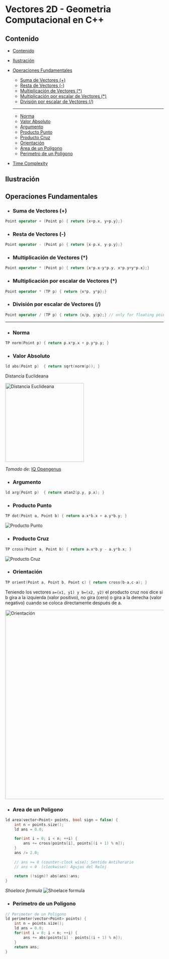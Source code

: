 # Vectores 2D - Geometria Computacional en C++

## Contenido

* [Contenido](#contenido)
* [Ilustración](#ilustración)
* [Operaciones Fundamentales](#operaciones-fundamentales)
    * [Suma de Vectores (+)](#suma-de-vectores-)
    * [Resta de Vectores (-)](#resta-de-vectores--)
    * [Multiplicación de Vectores (*)](#multiplicación-de-vectores-)
    * [Multiplicación por escalar de Vectores (*)](#multiplicación-por-escalar-de-vectores-)
    * [División por escalar de Vectores (/)](#división-por-escalar-de-vectores-)
    ---
    * [Norma](#norma)
    * [Valor Absoluto](#valor-absoluto)
    * [Argumento](#argumento)
    * [Producto Punto](#producto-punto)
    * [Producto Cruz](#producto-cruz)
    * [Orientación](#orientación)
    * [Area de un Poligono](#area-de-un-poligono)
    * [Perimetro de un Poligono](#perimetro-de-un-poligono)

* [Time Complexity](#time-complexity)

## Ilustración

## Operaciones Fundamentales

* ### Suma de Vectores (+)
```c++
Point operator + (Point p) { return {x+p.x, y+p.y};}
```

* ### Resta de Vectores (-)
```c++
Point operator - (Point p) { return {x-p.x, y-p.y};}
```


* ### Multiplicación de Vectores (*)
```c++
Point operator * (Point p) { return {x*p.x-y*p.y, x*p.y+y*p.x};}
```

* ### Multiplicación por escalar de Vectores (*)
```c++
Point operator * (TP p) { return {x*p, y*p};}
```

* ### División por escalar de Vectores (/)
```c++
Point operator / (TP p) { return {x/p, y/p};} // only for floating point
```

----

* ### Norma
```c++
TP norm(Point p) { return p.x*p.x + p.y*p.y; }
```

* ### Valor Absoluto
```c++
ld abs(Point p)  { return sqrt(norm(p)); }
```
Distancia Euclideana

<img alt="Distancia Euclideana" src="https://i.ibb.co/xYhjL3Q/Euclidean-s-Distance.jpg" width="250">

_Tomado de:_ [IQ Opengenus](https://iq.opengenus.org/euclidean-vs-manhattan-vs-chebyshev-distance/)

* ### Argumento
```c++
ld arg(Point p)  { return atan2(p.y, p.x); }
```

* ### Producto Punto
```c++
TP dot(Point a, Point b) { return a.x*b.x + a.y*b.y; }
```

![Producto Punto](https://i.ibb.co/xLZPqDz/dot.png)

* ### Producto Cruz
```c++
TP cross(Point a, Point b) { return a.x*b.y - a.y*b.x; }
```

![Producto Cruz](https://i.ibb.co/StDcLPx/cross.png)

* ### Orientación
```c++
TP orient(Point a, Point b, Point c) { return cross(b-a,c-a); }
```

Teniendo los vectores `a=(x1, y1) y b=(x2, y2)` el producto cruz nos dice si b gira a la izquierda (valor positivo), no gira (cero) o gira a la derecha (valor negativo) cuando se coloca directamente después de a.

<img alt="Orientación" src="https://i.ibb.co/nLhSdCz/Orient.png" width="600">

* ### Area de un Poligono

```c++
ld area(vector<Point> points, bool sign = false) {
    int n = points.size();
    ld ans = 0.0;
    
    for(int i = 0; i < n; ++i) {
        ans += cross(points[i], points[(i + 1) % n]);
    }
    ans /= 2.0;
    
    // ans >= 0 (counter-clock wise): Sentido Antihorario
    // ans < 0  (clockwise): Agujas del Reloj
    
    return (!sign)? abs(ans):ans;
}
```


_Shoelace formula_
![Shoelace formula](https://wikimedia.org/api/rest_v1/media/math/render/svg/97b9489b2066a86e294d362aa9160f1a4484ccee)

* ### Perimetro de un Poligono

```c++
// Perimeter de un Poligono
ld perimeter(vector<Point> points) {
    int n = points.size();
    ld ans = 0.0;
    for(int i = 0; i < n; ++i) {
        ans += abs(points[i] - points[(i + 1) % n]);
    }
    return ans;
}
```